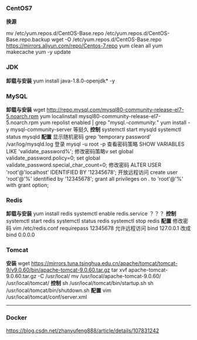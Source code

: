 ### CentOS7

**换源**

mv /etc/yum.repos.d/CentOS-Base.repo /etc/yum.repos.d/CentOS-Base.repo.backup
wget -O /etc/yum.repos.d/CentOS-Base.repo https://mirrors.aliyun.com/repo/Centos-7.repo
yum clean all 
yum makecache
yum -y update
### JDK
**卸载与安装**
yum install java-1.8.0-openjdk* -y
### MySQL
**卸载与安装**
wget http://repo.mysql.com/mysql80-community-release-el7-5.noarch.rpm
yum localinstall mysql80-community-release-el7-5.noarch.rpm
yum repolist enabled | grep "mysql.*-community.*"
yum install -y mysql-community-server
等挺久
**控制**
systemctl start mysqld
systemctl status mysqld
**配置**
显示随机密码
grep 'temporary password' /var/log/mysqld.log
登录
mysql -u root -p
查看密码策略
SHOW VARIABLES LIKE 'validate_password%';
修改密码策略v
set global validate_password.policy=0;
set global validate_password.special_char_count=0;
修改密码
ALTER USER 'root'@'localhost' IDENTIFIED BY '12345678';
开放远程访问
create user 'root'@'%' identified by '12345678';
grant all privileges on *.* to 'root'@'%' with grant option;

### Redis
**卸载与安装**
yum install redis
systemctl enable redis.service  ？？？
**控制**
systemctl start redis
systemctl status redis
systemctl stop redis
**配置**
修改密码
vim /etc/redis.conf
requirepass 12345678
允许远程访问
bind 127.0.0.1 改成 bind 0.0.0.0

### Tomcat
**安装**
wget https://mirrors.tuna.tsinghua.edu.cn/apache/tomcat/tomcat-9/v9.0.60/bin/apache-tomcat-9.0.60.tar.gz
tar xvf apache-tomcat-9.0.60.tar.gz -C /usr/local/
mv /usr/local/apache-tomcat-9.0.60/ /usr/local/tomcat/
**控制**
sh /usr/local/tomcat/bin/startup.sh
sh /usr/local/tomcat/bin/shutdown.sh
**配置**
vim /usr/local/tomcat/conf/server.xml



---

### Docker
https://blog.csdn.net/zhanyufeng888/article/details/107831242



